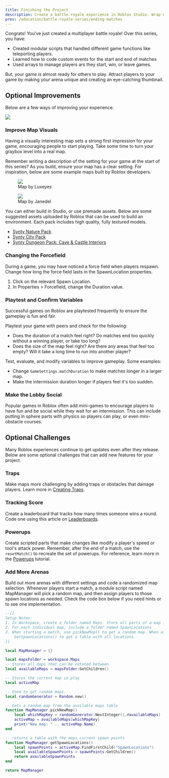 ```yaml
---
title: Finishing the Project
description: Create a battle royale experience in Roblox Studio. Wrap up the project with map improvements.
prev: /education/battle-royale-series/ending-matches
---
```


Congrats! You've just created a multiplayer battle royale! Over this series, you have:

- Created modular scripts that handled different game functions like teleporting players.
- Learned how to code custom events for the start and end of matches
- Used arrays to manage players ars they start, win, or leave games.

But, your game is almost ready for others to play. Attract players to your game by making your arena unique and creating an eye-catching thumbnail.

## Optional Improvements

Below are a few ways of improving your experience.

<img src="../../assets/education/battle-royale-series/roundBased_hero_lesson8.jpg" />

### Improve Map Visuals

Having a visually interesting map sets a strong first impression for your game, encouraging people to start playing. Take some time to turn your graybox level into a real map.

Remember writing a description of the setting for your game at the start of this series? As you build, ensure your map has a clear setting. For inspiration, below are some example maps built by Roblox developers.

<GridContainer numColumns="2">
  <figure>
    <img src="../../assets/education/battle-royale-series/playerShowcase_luxeyes.jpg" />
    <figcaption>Map by Luxeyes</figcaption>
  </figure>
  <figure>
    <img src="../../assets/education/battle-royale-series/playerShowcase_Jandel.jpg" />
    <figcaption>Map by Janedel</figcaption>
  </figure>
</GridContainer>

You can either build in Studio, or use premade assets. Below are some suggested assets uploaded by Roblox that can be used to build an environment. Each pack includes high quality, fully textured models.

- <a href="https://www.roblox.com/library/6933438443/Synty-Nature-Pack" target="_blank" rel="noopener">Synty Nature Pack</a>
- <a href="https://www.roblox.com/library/6933556508/Synty-City-Pack" target="_blank" rel="noopener">Synty City Pack</a>
- <a href="https://www.roblox.com/library/6934021345/" target="_blank" rel="noopener">Synty Dungeon Pack: Cave & Castle Interiors</a>

### Changing the Forcefield

During a game, you may have noticed a force field when players respawn. Change how long the force field lasts in the SpawnLocation properties.

1. Click on the relevant Spawn Location.
2. In Properties > Forcefield, change the Duration value.

### Playtest and Confirm Variables

Successful games on Roblox are playtested frequently to ensure the gameplay is fun and fair.

Playtest your game with peers and check for the following:

- Does the duration of a match feel right? Do matches end too quickly without a winning player, or take too long?
- Does the size of the map feel right? Are there any areas that feel too empty? Will it take a long time to run into another player?

Test, evaluate, and modify variables to improve gameplay. Some examples:

- Change `GameSettings.matchDuration` to make matches longer in a larger map.
- Make the intermission duration longer if players feel it's too sudden.

### Make the Lobby Social

Popular games in Roblox often add mini-games to encourage players to have fun and be social while they wait for an intermission. This can include putting in sphere parts with physics so players can play, or even mini-obstacle courses.

## Optional Challenges

Many Roblox experiences continue to get updates even after they release. Below are some optional challenges that can add new features for your project.

### Traps

Make maps more challenging by adding traps or obstacles that damage players. Learn more in [Creating Traps](../../tutorials/fundamentals/coding-3/traps-with-if-statements.md).

### Tracking Score

Create a leaderboard that tracks how many times someone wins a round. Code one using this article on <a href="https://developer.roblox.com/articles/Leaderboards" target="_blank" rel="noopener">Leaderboards</a>.

### Powerups

Create scripted parts that make changes like modify a player's speed or tool's attack power. Remember, after the end of a match, use the `resetMatch()` to recreate the set of powerups. For reference, learn more in the [Powerups](../../tutorials/fundamentals/coding-3/powerups-with-if-statements.md) tutorial.

### Add More Arenas

Build out more arenas with different settings and code a randomized map selection. Whenever players start a match, a module script named MapManager will pick a random map, and then assign players to those spawn locations as needed. Check the code box below if you need hints or to see one implementation.

```lua
--[[
Setup Notes:
1. In Workspace, create a folder named Maps. Store all parts of a map in individual folders.
2. For each individual map, include a folder named SpawnLocations
3. When starting a match, use pickNewMap() to get a random map. When assigning player spawn points, use
	GetSpawnLocations() to get a table with all locations.
]]

local MapManager = {}

local mapsFolder = workspace.Maps
-- Stores all maps that can be rotated between
local availableMaps = mapsFolder:GetChildren()

-- Stores the current map in play
local activeMap

-- Used to get random maps.
local randomGenerator = Random.new()

-- Gets a random map from the available maps table
function MapManager.pickNewMap()
	local whichMapKey = randomGenerator:NextInteger(1,#availableMaps)
	activeMap = availableMaps[whichMapKey]
	print("New map: " .. activeMap.Name)
end

-- returns a table with the maps current spawn points
function MapManager.getSpawnLocations()
	local spawnPoints = activeMap:FindFirstChild("SpawnLocations")
	local availableSpawnPoints = spawnPoints:GetChildren()
	return availableSpawnPoints
end

return MapManager

```

